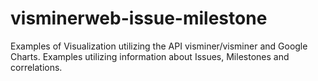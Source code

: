 visminerweb-issue-milestone
===========================

Examples of Visualization utilizing the API visminer/visminer and Google Charts.
Examples utilizing information about Issues, Milestones and correlations.
